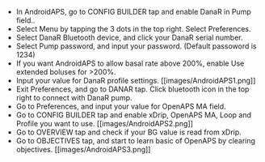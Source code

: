 * In AndroidAPS, go to CONFIG BUILDER tap and enable DanaR in Pump field..
* Select Menu by tapping the 3 dots in the top right. Select Preferences.
* Select DanaR Bluetooth device, and click your DanaR serial number.
* Select Pump password, and input your password. (Default passoword is 1234)
* If you want AndroidAPS to allow basal rate above 200%, enable Use extended boluses for >200%.
* Input your value for DanaR profile settings.
[[images/AndroidAPS1.png]]
* Exit Preferences, and go to DANAR tap. Click bluetooth icon in the top right to connect with DanaR pump.
* Go to Preferences, and input your value for OpenAPS MA field.
* Go to CONFIG BUILDER tap and enable xDrip, OpenAPS MA, Loop and Profile you want to use.
[[images/AndroidAPS2.png]]
* Go to OVERVIEW tap and check if your BG value is read from xDrip.
* Go to OBJECTIVES tap, and start to learn basic of OpenAPS by clearing objectives.
[[images/AndroidAPS3.png]]